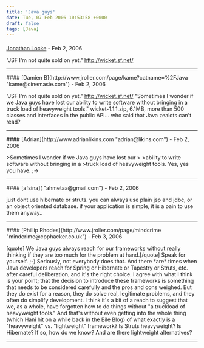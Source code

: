 ```yaml
---
title: 'Java guys'
date: Tue, 07 Feb 2006 10:53:58 +0000
draft: false
tags: [Java]
---
```



#### 
[Jonathan Locke]( "jonl@muppetlabs.com") - <time datetime="2006-02-07 12:21:15">Feb 2, 2006</time>

"JSF I'm not quite sold on yet." http://wicket.sf.net/
<hr />
#### 
[Damien B](http://www.jroller.com/page/kame?catname=%2FJava "kame@cinemasie.com") - <time datetime="2006-02-07 14:11:00">Feb 2, 2006</time>

"JSF I'm not quite sold on yet." http://wicket.sf.net/ "Sometimes I wonder if we Java guys have lost our ability to write software without bringing in a truck load of heavyweight tools." wicket-1.1.1.zip, 6.1MB, more than 500 classes and interfaces in the public API... who said that Java zealots can't read?
<hr />
#### 
[Adrian](http://www.adrianlikins.com "adrian@likins.com") - <time datetime="2006-02-07 14:41:23">Feb 2, 2006</time>

\>Sometimes I wonder if we Java guys have lost our > >ability to write software without bringing in a >truck load of heavyweight tools. Yes, yes you have. ;->
<hr />
#### 
[afsina]( "ahmetaa@gmail.com") - <time datetime="2006-02-07 21:29:54">Feb 2, 2006</time>

just dont use hibernate or struts. you can always use plain jsp and jdbc, or an object oriented database. if your application is simple, it is a pain to use them anyway..
<hr />
#### 
[Phillip Rhodes](http://www.jroller.com/page/mindcrime "mindcrime@cpphacker.co.uk") - <time datetime="2006-02-08 10:27:28">Feb 3, 2006</time>

\[quote\] We Java guys always reach for our frameworks without really thinking if they are too much for the problem at hand.\[/quote\] Speak for yourself. ;-) Seriously, not everybody does that. And there \*are\* times when Java developers reach for Spring or Hibernate or Tapestry or Struts, etc. after careful deliberation, and it's the right choice. I agree with what I think is your point; that the decision to introduce these frameworks is something that needs to be considered carefully and the pros and cons weighed. But they do exist for a reason, they do solve real, legitimate problems, and they often do simplify development. I think it's a bit of a reach to suggest that we, as a whole, have forgotten how to do things without "a truckload of heavyweight tools." And that's without even getting into the whole thing (which Hani hit on a while back in the Bile Blog) of what exactly is a "heavyweight" vs. "lightweight" framework? Is Struts heavyweight? Is Hibernate? If so, how do we know? And are there lightweight alternatives?
<hr />
